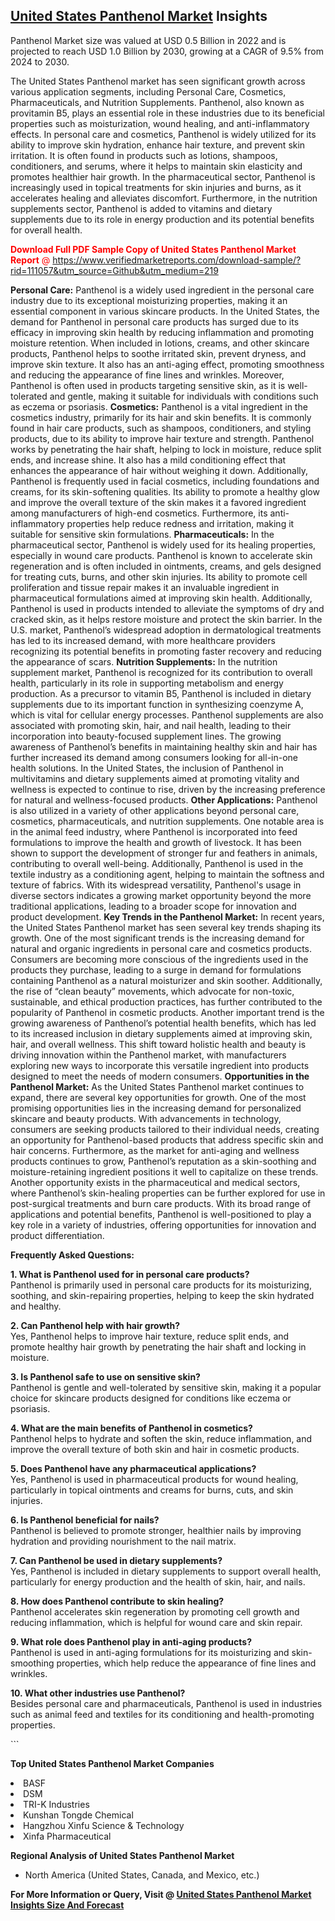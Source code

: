 <h2><a href="https://www.verifiedmarketreports.com/download-sample/?rid=111057&amp;utm_source=Github&amp;utm_medium=219" target="_blank">United States Panthenol Market</a> Insights</h2><p>Panthenol Market size was valued at USD 0.5 Billion in 2022 and is projected to reach USD 1.0 Billion by 2030, growing at a CAGR of 9.5% from 2024 to 2030.</p><p> <p>The United States Panthenol market has seen significant growth across various application segments, including Personal Care, Cosmetics, Pharmaceuticals, and Nutrition Supplements. Panthenol, also known as provitamin B5, plays an essential role in these industries due to its beneficial properties such as moisturization, wound healing, and anti-inflammatory effects. In personal care and cosmetics, Panthenol is widely utilized for its ability to improve skin hydration, enhance hair texture, and prevent skin irritation. It is often found in products such as lotions, shampoos, conditioners, and serums, where it helps to maintain skin elasticity and promotes healthier hair growth. In the pharmaceutical sector, Panthenol is increasingly used in topical treatments for skin injuries and burns, as it accelerates healing and alleviates discomfort. Furthermore, in the nutrition supplements sector, Panthenol is added to vitamins and dietary supplements due to its role in energy production and its potential benefits for overall health. <p><span class=""><span style="color: #ff0000;"><strong>Download Full PDF Sample Copy of United States Panthenol Market Report</strong> @ </span><a href="https://www.verifiedmarketreports.com/download-sample/?rid=111057&amp;utm_source=Github&amp;utm_medium=219" target="_blank">https://www.verifiedmarketreports.com/download-sample/?rid=111057&amp;utm_source=Github&amp;utm_medium=219</a></span></p></p> <p><b>Personal Care:</b> Panthenol is a widely used ingredient in the personal care industry due to its exceptional moisturizing properties, making it an essential component in various skincare products. In the United States, the demand for Panthenol in personal care products has surged due to its efficacy in improving skin health by reducing inflammation and promoting moisture retention. When included in lotions, creams, and other skincare products, Panthenol helps to soothe irritated skin, prevent dryness, and improve skin texture. It also has an anti-aging effect, promoting smoothness and reducing the appearance of fine lines and wrinkles. Moreover, Panthenol is often used in products targeting sensitive skin, as it is well-tolerated and gentle, making it suitable for individuals with conditions such as eczema or psoriasis. <b>Cosmetics:</b> Panthenol is a vital ingredient in the cosmetics industry, primarily for its hair and skin benefits. It is commonly found in hair care products, such as shampoos, conditioners, and styling products, due to its ability to improve hair texture and strength. Panthenol works by penetrating the hair shaft, helping to lock in moisture, reduce split ends, and increase shine. It also has a mild conditioning effect that enhances the appearance of hair without weighing it down. Additionally, Panthenol is frequently used in facial cosmetics, including foundations and creams, for its skin-softening qualities. Its ability to promote a healthy glow and improve the overall texture of the skin makes it a favored ingredient among manufacturers of high-end cosmetics. Furthermore, its anti-inflammatory properties help reduce redness and irritation, making it suitable for sensitive skin formulations. <b>Pharmaceuticals:</b> In the pharmaceutical sector, Panthenol is widely used for its healing properties, especially in wound care products. Panthenol is known to accelerate skin regeneration and is often included in ointments, creams, and gels designed for treating cuts, burns, and other skin injuries. Its ability to promote cell proliferation and tissue repair makes it an invaluable ingredient in pharmaceutical formulations aimed at improving skin health. Additionally, Panthenol is used in products intended to alleviate the symptoms of dry and cracked skin, as it helps restore moisture and protect the skin barrier. In the U.S. market, Panthenol’s widespread adoption in dermatological treatments has led to its increased demand, with more healthcare providers recognizing its potential benefits in promoting faster recovery and reducing the appearance of scars. <b>Nutrition Supplements:</b> In the nutrition supplement market, Panthenol is recognized for its contribution to overall health, particularly in its role in supporting metabolism and energy production. As a precursor to vitamin B5, Panthenol is included in dietary supplements due to its important function in synthesizing coenzyme A, which is vital for cellular energy processes. Panthenol supplements are also associated with promoting skin, hair, and nail health, leading to their incorporation into beauty-focused supplement lines. The growing awareness of Panthenol’s benefits in maintaining healthy skin and hair has further increased its demand among consumers looking for all-in-one health solutions. In the United States, the inclusion of Panthenol in multivitamins and dietary supplements aimed at promoting vitality and wellness is expected to continue to rise, driven by the increasing preference for natural and wellness-focused products. <b>Other Applications:</b> Panthenol is also utilized in a variety of other applications beyond personal care, cosmetics, pharmaceuticals, and nutrition supplements. One notable area is in the animal feed industry, where Panthenol is incorporated into feed formulations to improve the health and growth of livestock. It has been shown to support the development of stronger fur and feathers in animals, contributing to overall well-being. Additionally, Panthenol is used in the textile industry as a conditioning agent, helping to maintain the softness and texture of fabrics. With its widespread versatility, Panthenol's usage in diverse sectors indicates a growing market opportunity beyond the more traditional applications, leading to a broader scope for innovation and product development. <b>Key Trends in the Panthenol Market:</b> In recent years, the United States Panthenol market has seen several key trends shaping its growth. One of the most significant trends is the increasing demand for natural and organic ingredients in personal care and cosmetics products. Consumers are becoming more conscious of the ingredients used in the products they purchase, leading to a surge in demand for formulations containing Panthenol as a natural moisturizer and skin soother. Additionally, the rise of “clean beauty” movements, which advocate for non-toxic, sustainable, and ethical production practices, has further contributed to the popularity of Panthenol in cosmetic products. Another important trend is the growing awareness of Panthenol’s potential health benefits, which has led to its increased inclusion in dietary supplements aimed at improving skin, hair, and overall wellness. This shift toward holistic health and beauty is driving innovation within the Panthenol market, with manufacturers exploring new ways to incorporate this versatile ingredient into products designed to meet the needs of modern consumers. <b>Opportunities in the Panthenol Market:</b> As the United States Panthenol market continues to expand, there are several key opportunities for growth. One of the most promising opportunities lies in the increasing demand for personalized skincare and beauty products. With advancements in technology, consumers are seeking products tailored to their individual needs, creating an opportunity for Panthenol-based products that address specific skin and hair concerns. Furthermore, as the market for anti-aging and wellness products continues to grow, Panthenol’s reputation as a skin-soothing and moisture-retaining ingredient positions it well to capitalize on these trends. Another opportunity exists in the pharmaceutical and medical sectors, where Panthenol’s skin-healing properties can be further explored for use in post-surgical treatments and burn care products. With its broad range of applications and potential benefits, Panthenol is well-positioned to play a key role in a variety of industries, offering opportunities for innovation and product differentiation. <p><b>Frequently Asked Questions:</b></p> <p><b>1. What is Panthenol used for in personal care products?</b><br>Panthenol is primarily used in personal care products for its moisturizing, soothing, and skin-repairing properties, helping to keep the skin hydrated and healthy.</p> <p><b>2. Can Panthenol help with hair growth?</b><br>Yes, Panthenol helps to improve hair texture, reduce split ends, and promote healthy hair growth by penetrating the hair shaft and locking in moisture.</p> <p><b>3. Is Panthenol safe to use on sensitive skin?</b><br>Panthenol is gentle and well-tolerated by sensitive skin, making it a popular choice for skincare products designed for conditions like eczema or psoriasis.</p> <p><b>4. What are the main benefits of Panthenol in cosmetics?</b><br>Panthenol helps to hydrate and soften the skin, reduce inflammation, and improve the overall texture of both skin and hair in cosmetic products.</p> <p><b>5. Does Panthenol have any pharmaceutical applications?</b><br>Yes, Panthenol is used in pharmaceutical products for wound healing, particularly in topical ointments and creams for burns, cuts, and skin injuries.</p> <p><b>6. Is Panthenol beneficial for nails?</b><br>Panthenol is believed to promote stronger, healthier nails by improving hydration and providing nourishment to the nail matrix.</p> <p><b>7. Can Panthenol be used in dietary supplements?</b><br>Yes, Panthenol is included in dietary supplements to support overall health, particularly for energy production and the health of skin, hair, and nails.</p> <p><b>8. How does Panthenol contribute to skin healing?</b><br>Panthenol accelerates skin regeneration by promoting cell growth and reducing inflammation, which is helpful for wound care and skin repair.</p> <p><b>9. What role does Panthenol play in anti-aging products?</b><br>Panthenol is used in anti-aging formulations for its moisturizing and skin-smoothing properties, which help reduce the appearance of fine lines and wrinkles.</p> <p><b>10. What other industries use Panthenol?</b><br>Besides personal care and pharmaceuticals, Panthenol is used in industries such as animal feed and textiles for its conditioning and health-promoting properties.</p> ```</p><p><strong>Top United States Panthenol Market Companies</strong></p><div data-test-id=""><p><li>BASF</li><li> DSM</li><li> TRI-K Industries</li><li> Kunshan Tongde Chemical</li><li> Hangzhou Xinfu Science & Technology</li><li> Xinfa Pharmaceutical</li></p><div><strong>Regional Analysis of&nbsp;United States Panthenol Market</strong></div><ul><li dir="ltr"><p dir="ltr">North America&nbsp;(United States, Canada, and Mexico, etc.)</p></li></ul><p><strong>For More Information or Query, Visit @&nbsp;</strong><strong><a href="https://www.verifiedmarketreports.com/product/global-panthenol-market-2019-by-manufacturers-regions-type-and-application-forecast-to-2024/?utm_source=Github&amp;utm_medium=219" target="_blank">United States Panthenol Market Insights Size And Forecast</a></strong></p></div>
